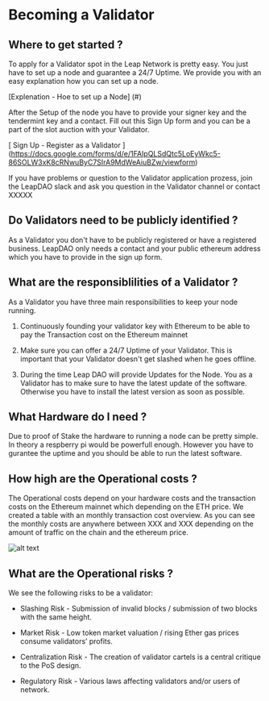 # Becoming a Validator 

## Where to get started ?

To apply for a Validator spot in the Leap Network is pretty easy. You just have to set up a node and guarantee a 24/7 Uptime. We provide you with an easy explanation how you can set up a node. 

[Explenation - Hoe to set up a Node] (#)

After the Setup of the node you have to provide your signer key and the tendermint key and a contact. Fill out this Sign Up form and you can be a part of the slot auction with your Validator.

[ Sign Up - Register as a Validator ] (https://docs.google.com/forms/d/e/1FAIpQLSdQtc5LoEyWkc5-86SOLW3xK8cRNwuByC7SIrA9MdWeAiuBZw/viewform)  

If you have problems or question to the Validator application prozess, join the LeapDAO slack and ask you question in the Validator channel or contact XXXXX


## Do Validators need to be publicly identified ?

As a Validator you don't have to be publicly registered or have a registered business. LeapDAO only needs a contact and your public ethereum address which you have to provide in the sign up form.


## What are the responsiblilities of a Validator ?

As a Validator you have three main responsibilities to keep your node running. 
1. Continuously founding your validator key with Ethereum to be able to pay the Transaction cost on the Ethereum mainnet

2. Make sure you can offer a 24/7 Uptime of your Validator. This is important that your Validator doesn't get slashed when he goes offline.

3. During the time Leap DAO will provide Updates for the Node. You as a Validator has to make sure to have the latest update of the software. Otherwise you have to install the latest version as soon as possible.


## What Hardware do I need ?

Due to proof of Stake the hardware to running a node can be pretty simple. In theory a respberry pi would be powerfull enough. However you have to gurantee the uptime and you should be able to run the latest software.


## How high are the Operational costs ?

The Operational costs depend on your hardware costs and the transaction costs on the Ethereum mainnet which depending on the ETH price. We created a table with an monthly transaction cost overview. As you can see the monthly costs are anywhere between XXX and XXX depending on the amount of traffic on the chain and the ethereum price. 

![alt text](https://raw.githubusercontent.com/leapdao/leapdao-docs/3ff8735ecc4c971d84d3ed5a6933231d93578196/img/val-img4.jpg "Logo Title Text 1")

## What are the Operational risks ? 

We see the following risks to be a validator:
* Slashing Risk - Submission of invalid blocks / submission of two blocks with the same height.

* Market Risk - Low token market valuation / rising Ether gas prices consume validators’ profits.

* Centralization Risk - The creation of validator cartels is a central critique to the PoS design.

* Regulatory Risk - Various laws affecting validators and/or users of network.













